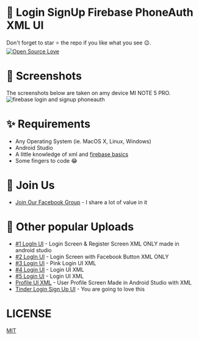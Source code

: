 # 📱 Login SignUp Firebase PhoneAuth XML UI 

Don't forget to star ⭐ the repo if you like what you see 😉.
[![Open Source Love](https://badges.frapsoft.com/os/v1/open-source.svg?v=102)](https://github.com/ellerbrock/open-source-badge/)

# 📸 Screenshots
The screenshots below are taken on amy device MI NOTE 5 PRO.
![firebase login and signup phoneauth](https://user-images.githubusercontent.com/55942632/68074484-7251f500-fdc1-11e9-9482-7c5ba6eb3319.png)


# ✨ Requirements
- Any Operating System (ie. MacOS X, Linux, Windows)
- Android Studio
- A little knowledge of xml and [firebase basics](https://firebase.google.com/docs) 
- Some fingers to code 😂

# 🤗 Join Us
* [Join Our Facebook Group](https://www.facebook.com/groups/519517995532897/) - I share a lot of value in it

# 📢 Other popular Uploads
* [#1 LogIn UI](https://github.com/theindianappguy/Android_XML_LOGIN_AND_REGISTER_UI_KIT_1) - Login Screen & Register Screen XML ONLY made in android studio
* [#2 LogIn UI](https://github.com/theindianappguy/Android_XML_LOGIN_UI_KIT_2) - Login Screen with Facebook Button XML ONLY
* [#3 Login UI](https://github.com/theindianappguy/Android_XML_LOGIN_UI_KIT_3) - Pink Login UI XML
* [#4 Login UI](https://github.com/theindianappguy/Android_XML_Login_UI_4) - Login UI XML
* [#5 Login UI](https://github.com/theindianappguy/Android_Xml_Login_UI_5) - Login UI XML
* [Profile UI XML](https://github.com/theindianappguy/SampleProfileUi) - User Profile Screen Made in Android Studio with XML 
* [Tinder Login Sign Up UI](https://github.com/theindianappguy/Tinder_Login_And_SignUp_UI_XML) - You are going to love this


# LICENSE
[MIT](./LICENSE.md)


